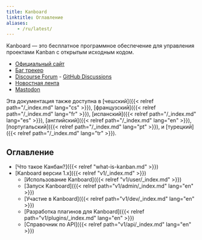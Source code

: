 ```yaml
---
title: Kanboard
linktitle: Оглавление
aliases:
    - /ru/latest/
---
```


Kanboard — это бесплатное программное обеспечение для управления проектами Kanban с открытым исходным кодом.

- [Официальный сайт](https://kanboard.org)
- [Баг трекер](https://github.com/kanboard/kanboard/issues)
- [Discourse Forum](https://kanboard.discourse.group/) - [GitHub Discussions](https://github.com/orgs/kanboard/discussions)
- [Новостная лента](https://kanboard.org/releases.xml)
- [Mastodon](https://mastodon.social/@kanboard)

Эта документация также доступна в [чешский]({{< relref path="/_index.md" lang="cs" >}}), [французский]({{< relref path="/_index.md" lang="fr" >}}), [испанский]({{< relref path="/_index.md" lang="es" >}}), [английский]({{< relref path="/_index.md" lang="en" >}}), [португальский]({{< relref path="/_index.md" lang="pt" >}}), и [турецкий]({{< relref path="/_index.md" lang="tr" >}}).

## Оглавление

- [Что такое Канбан?]({{< relref "what-is-kanban.md" >}})
- [Kanboard версии 1.x]({{< relref "v1/_index.md" >}})
    - [Использование Kanboard]({{< relref "v1/user/_index.md" >}})
    - [Запуск Kanboard]({{< relref path="v1/admin/_index.md" lang="en" >}})
    - [Участие в Kanboard]({{< relref path="v1/dev/_index.md" lang="en" >}})
    - [Разработка плагинов для Kanboard]({{< relref path="v1/plugins/_index.md" lang="en" >}})
    - [Справочник по API]({{< relref path="v1/api/_index.md" lang="en" >}})
